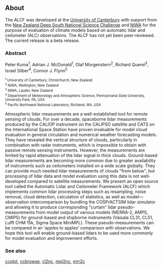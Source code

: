 
## About

The ALCF was developed at the <a href="https://www.canterbury.ac.nz">University of Canterbury</a>
with support from the <a href="https://www.deepsouthchallenge.co.nz">New Zealand Deep South National Science Challenge</a>
and <a href="https://www.niwa.co.nz/">NIWA</a> for the purpose of evaluation of
climate models based on automatic lidar and ceilometer (ALC) observations. The
ALCF has not yet been peer-reviewed. The current release is a beta release.

### Abstract

Peter Kuma<sup>1</sup>, Adrian J. McDonald<sup>1</sup>, Olaf Morgenstern<sup>2</sup>, Richard Querel<sup>3</sup>, Israel Silber<sup>4</sup>, Connor J. Flynn<sup>5</sup>

<p style="font-size: 80%">
<sup>1</sup> University of Canterbury, Christchurch, New Zealand<br />
<sup>2</sup> NIWA, Wellington, New Zealand<br />
<sup>3</sup> NIWA, Lauder, New Zealand<br />
<sup>4</sup> Department of Meteorology and Atmospheric Science, Pennsylvania State University, University Park, PA, USA<br />
<sup>5</sup> Pacific Northwest National Laboratory, Richland, WA, USA
</p>

Atmospheric lidar measurements are a well-established tool for remote sensing of clouds. For over a decade, spaceborne lidar measurements produced by the CALIOP instrument on the CALIPSO satellite and CATS on the International Space Station have proven invaluable for model cloud evaluation in general circulation and numerical weather forecasting models. They have revealed the vertical structure of clouds, particularly in combination with radar instruments, which is impossible to obtain with passive remote sensing instruments. However, the measurements are limited by rapid attenuation of the lidar signal in thick clouds. Ground-based lidar measurements are becoming more common due to greater availability of instruments such as ceilometers installed on a wide scale globally. They can provide much needed lidar measurements of clouds "from below", but processing of lidar data and model evaluation using this data is not well-developed compared to satellite measurements. We present an open source tool called the Automatic Lidar and Ceilometer Framework (ALCF) which implements common lidar processing steps such as resampling, noise removal, cloud detection, calculation of statistics, as well as model—observation intercomparison by bundling the COSP/ACTSIM lidar simulator and allowing it to produce corresponding "curtain" lidar pseudo-measurements from model output of various models (MERRA-2, AMPS, CMIP5) for ground-based and shipborne instruments (Vaisala CL31, CL51, Lufft CHM 15k, Sigma Space MiniMPL). These pseudo-measurements can be compared in an ‘apples to apples’ comparison with observations. We hope this tool will enable ground-based lidars to be used more commonly for model evaluation and improvement efforts.

### See also

[ccplot](https://ccplot.org),
[ccbrowse](https://github.com/peterkuma/ccbrowse),
[cl2nc](https://github.com/peterkuma/cl2nc),
[mpl2nc](https://github.com/peterkuma/mpl2nc),
[mrr2c](https://github.com/peterkuma/mrr2c)
